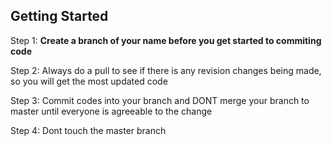 ## Getting Started
Step 1: **Create a branch of your name before you get started to commiting code**

Step 2: Always do a pull to see if there is any revision changes being made, so you will get the most updated code

Step 3: Commit codes into your branch and DONT merge your branch to master until everyone is agreeable to the change

Step 4: Dont touch the master branch
